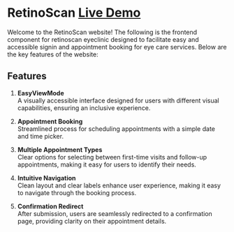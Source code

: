 # RetinoScan [Live Demo](https://retinoscan-amber.vercel.app/)

Welcome to the RetinoScan website! The following is the frontend component for retinoscan eyeclinic designed to facilitate easy and accessible signin and appointment booking for eye care services. Below are the key features of the website:

## Features

1. **EasyViewMode**  
   A visually accessible interface designed for users with different visual capabilities, ensuring an inclusive experience.

2. **Appointment Booking**  
   Streamlined process for scheduling appointments with a simple date and time picker.

3. **Multiple Appointment Types**  
   Clear options for selecting between first-time visits and follow-up appointments, making it easy for users to identify their needs.

4. **Intuitive Navigation**  
   Clean layout and clear labels enhance user experience, making it easy to navigate through the booking process.

5. **Confirmation Redirect**  
    After submission, users are seamlessly redirected to a confirmation page, providing clarity on their appointment details.

